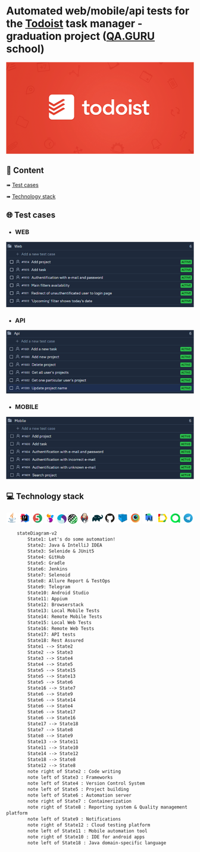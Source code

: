 # Automated web/mobile/api tests for the [Todoist](http://todoist.com/) task manager  - graduation project ([QA.GURU](https://qa.guru/) school)
<p align="left">
<img title="Todoist" src="images/logo/todoist.PNG">
</p>

##  :page_with_curl: Content

➠ [Test cases](#TestCases)

➠ [Technology stack](#TechnologyStack)

## :globe_with_meridians: <a name="TestCases"></a> Test cases
- ### WEB
<p align="left">
<img title="Web" src="images/screenshots/Web.PNG">
</p>

- ### API
<p align="left">
<img title="Api" src="images/screenshots/Api.PNG">
</p>

- ### MOBILE
<p align="left">
<img title="Mobile" src="images/screenshots/Mobile.PNG">
</p>

## :computer: <a name="TechnologyStack"></a> Technology stack

<p align="center">
<img width="6%" title="Java" src="images/logo/Java.svg">
<img width="6%" title="IntelliJ IDEA" src="images/logo/Intelij_IDEA.svg">
<img width="6%" title="JUnit5" src="images/logo/JUnit5.svg">
<img width="6%" title="Selenide" src="images/logo/Selenide.svg">
<img width="5%" title="Appium" src="images/logo/Appium.svg">
<img width="5%" title="RestAssured" src="images/logo/RestAssured.svg">
<img width="6%" title="Jenkins" src="images/logo/Jenkins.svg">
<img width="6%" title="Gradle" src="images/logo/Gradle.svg">
<img width="6%" title="GitHub" src="images/logo/GitHub.svg">
<img width="6%" title="Selenoid" src="images/logo/Selenoid.svg">
<img width="6%" title="Browserstack" src="images/logo/Browserstack.svg">
<img width="7%" title="Android Studio" src="images/logo/android-studio-1.svg">
<img width="6%" title="Allure Report" src="images/logo/Allure_Report.svg">
<img width="6%" title="Allure TestOps" src="images/logo/Allure_TO.svg">
<img width="6%" title="Telegram" src="images/logo/Telegram.svg">
</p>

```mermaid        
    stateDiagram-v2
        State1: Let's do some automation!
        State2: Java & IntelliJ IDEA
        State3: Selenide & JUnit5
        State4: GitHub
        State5: Gradle
        State6: Jenkins
        State7: Selenoid
        State8: Allure Report & TestOps
        State9: Telegram
        State10: Android Studio
        State11: Appium
        State12: Browserstack
        State13: Local Mobile Tests
        State14: Remote Mobile Tests
        State15: Local Web Tests
        State16: Remote Web Tests
        State17: API tests
        State18: Rest Assured
        State1 --> State2
        State2 --> State3
        State3 --> State4
        State4 --> State5
        State5 --> State15
        State5 --> State13
        State5 --> State6
        State16 --> State7
        State6 --> State9
        State6 --> State14
        State6 --> State4
        State6 --> State17
        State6 --> State16
        State17 --> State18
        State7 --> State8
        State8 --> State9
        State13 --> State11
        State11 --> State10
        State14 --> State12
        State18 --> State8
        State12 --> State8
        note right of State2 : Code writing
        note left of State3 : Frameworks
        note left of State4 : Version Control System
        note left of State5 : Project building
        note left of State6 : Automation server
        note right of State7 : Containerization
        note right of State8 : Reporting system & Quality management platform
        note left of State9 : Notifications
        note right of State12 : Cloud testing platform
        note left of State11 : Mobile automation tool
        note right of State10 : IDE for android apps
        note left of State18 : Java domain-specific language
```

